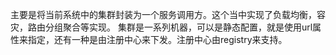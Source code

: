 主要是将当前系统中的集群封装为一个服务调用方。这个当中实现了负载均衡，容灾，路由分组聚合等实现。
集群是一系列机器，可以是静态配置，就是使用url属性来指定，还有一种是由注册中心来下发。注册中心由registry来支持。
